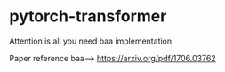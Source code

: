 # pytorch-transformer
Attention is all you need baa implementation

Paper reference baa--> https://arxiv.org/pdf/1706.03762



